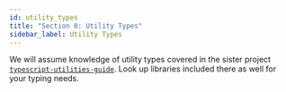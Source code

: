 ```yaml
---
id: utility_types
title: "Section 0: Utility Types"
sidebar_label: Utility Types
---
```


We will assume knowledge of utility types covered in the sister project [`typescript-utilities-guide`](https://github.com/typescript-cheatsheets/typescript-utilities-guide). Look up libraries included there as well for your typing needs.
